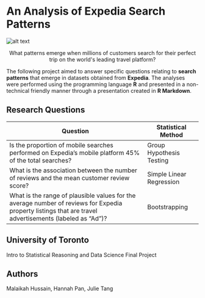 # An Analysis of Expedia Search Patterns
![alt text](https://github.com/[MalHus]/[An-Analysis-of-Expedia-Search-Patterns]/blob/[main]/expedia.png?raw=true)


<p align="center">
What patterns emerge when millions of customers search for their perfect trip on the world's leading travel platform?
</p>

The following project aimed to answer specific questions relating to **search patterns** that emerge in datasets obtained from **Expedia**. 
The analyses were performed using the programming language **R** and presented in a non-technical friendly manner through a presentation created in **R Markdown**.

## Research Questions

| Question | Statistical Method |
| --- | --- |
| Is the proportion of mobile searches performed on Expedia’s mobile platform 45% of the total searches? | Group Hypothesis Testing |
| What is the association between the number of reviews and the mean customer review score? | Simple Linear Regression |
| What is the range of plausible values for the average number of reviews for Expedia property listings that are travel advertisements (labeled as “Ad”)? | Bootstrapping |

## University of Toronto
Intro to Statistical Reasoning and Data Science Final Project

## Authors
Malaikah Hussain, Hannah Pan, Julie Tang
